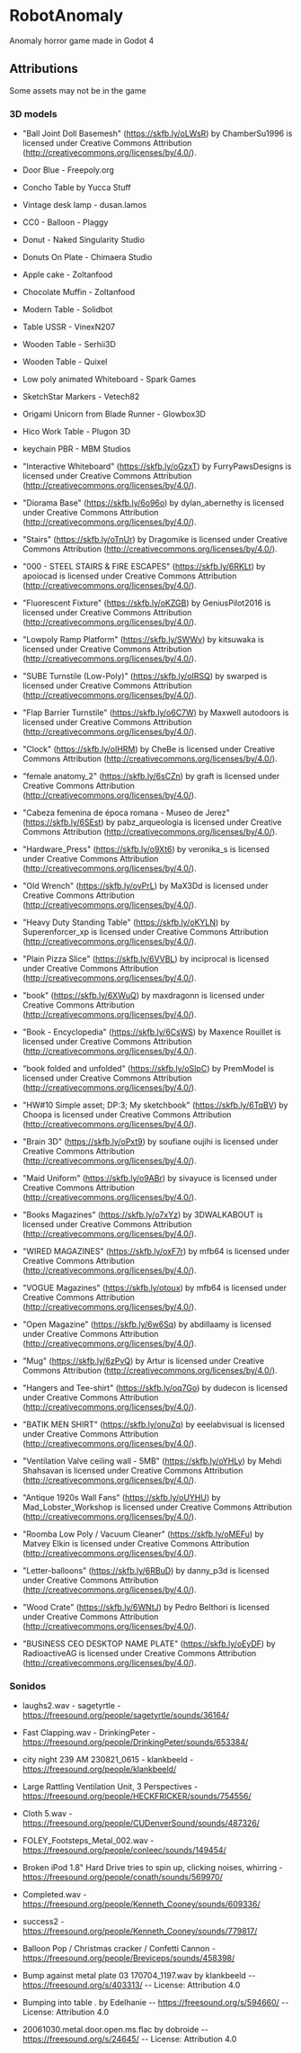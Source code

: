 # RobotAnomaly
Anomaly horror game made in Godot 4







## Attributions
Some assets may not be in the game

### 3D models

- "Ball Joint Doll Basemesh" (https://skfb.ly/oLWsR) by ChamberSu1996 is licensed under Creative Commons Attribution (http://creativecommons.org/licenses/by/4.0/).

- Door Blue - Freepoly.org

- Concho Table by Yucca Stuff

- Vintage desk lamp - dusan.lamos

- CC0 - Balloon - Plaggy

- Donut - Naked Singularity Studio

- Donuts On Plate - Chimaera Studio

- Apple cake - Zoltanfood

- Chocolate Muffin - Zoltanfood

- Modern Table - Solidbot

- Table USSR - VinexN207

- Wooden Table - Serhii3D

- Wooden Table - Quixel

- Low poly animated Whiteboard - Spark Games

- SketchStar Markers - Vetech82

- Origami Unicorn from Blade Runner - Glowbox3D

- Hico Work Table - Plugon 3D

- keychain PBR - MBM Studios

- "Interactive Whiteboard" (https://skfb.ly/oGzxT) by FurryPawsDesigns is licensed under Creative Commons Attribution (http://creativecommons.org/licenses/by/4.0/).

- "Diorama Base" (https://skfb.ly/6o96o) by dylan_abernethy is licensed under Creative Commons Attribution (http://creativecommons.org/licenses/by/4.0/).

- "Stairs" (https://skfb.ly/oTnUr) by Dragomike is licensed under Creative Commons Attribution (http://creativecommons.org/licenses/by/4.0/).

- "000 - STEEL STAIRS & FIRE ESCAPES" (https://skfb.ly/6RKLt) by apoiocad is licensed under Creative Commons Attribution (http://creativecommons.org/licenses/by/4.0/).

- "Fluorescent Fixture" (https://skfb.ly/oKZGB) by GeniusPilot2016 is licensed under Creative Commons Attribution (http://creativecommons.org/licenses/by/4.0/).

- "Lowpoly Ramp Platform" (https://skfb.ly/SWWv) by kitsuwaka is licensed under Creative Commons Attribution (http://creativecommons.org/licenses/by/4.0/).

- "SUBE Turnstile (Low-Poly)" (https://skfb.ly/oIRSQ) by swarped is licensed under Creative Commons Attribution (http://creativecommons.org/licenses/by/4.0/).

- "Flap Barrier Turnstile" (https://skfb.ly/o6C7W) by Maxwell autodoors is licensed under Creative Commons Attribution (http://creativecommons.org/licenses/by/4.0/).

- "Clock" (https://skfb.ly/oIHRM) by CheBe is licensed under Creative Commons Attribution (http://creativecommons.org/licenses/by/4.0/).

- "female anatomy_2" (https://skfb.ly/6sCZn) by graft is licensed under Creative Commons Attribution (http://creativecommons.org/licenses/by/4.0/).

- "Cabeza femenina de época romana - Museo de Jerez" (https://skfb.ly/6SEst) by pabz_arqueologia is licensed under Creative Commons Attribution (http://creativecommons.org/licenses/by/4.0/).

- "Hardware_Press" (https://skfb.ly/o9Xt6) by veronika_s is licensed under Creative Commons Attribution (http://creativecommons.org/licenses/by/4.0/).

- "Old Wrench" (https://skfb.ly/ovPrL) by MaX3Dd is licensed under Creative Commons Attribution (http://creativecommons.org/licenses/by/4.0/).

- "Heavy Duty Standing Table" (https://skfb.ly/oKYLN) by Superenforcer_xp is licensed under Creative Commons Attribution (http://creativecommons.org/licenses/by/4.0/).

- "Plain Pizza Slice" (https://skfb.ly/6VVBL) by inciprocal is licensed under Creative Commons Attribution (http://creativecommons.org/licenses/by/4.0/).

- "book" (https://skfb.ly/6XWuQ) by maxdragonn is licensed under Creative Commons Attribution (http://creativecommons.org/licenses/by/4.0/).

- "Book - Encyclopedia" (https://skfb.ly/6CsWS) by Maxence Rouillet is licensed under Creative Commons Attribution (http://creativecommons.org/licenses/by/4.0/).

- "book folded and unfolded" (https://skfb.ly/oSIpC) by PremModel is licensed under Creative Commons Attribution (http://creativecommons.org/licenses/by/4.0/).

- "HW#10 Simple asset; DP:3; My sketchbook" (https://skfb.ly/6TqBV) by Choopa is licensed under Creative Commons Attribution (http://creativecommons.org/licenses/by/4.0/).

- "Brain 3D" (https://skfb.ly/oPxt9) by soufiane oujihi is licensed under Creative Commons Attribution (http://creativecommons.org/licenses/by/4.0/).

- "Maid Uniform" (https://skfb.ly/o9ABr) by sivayuce is licensed under Creative Commons Attribution (http://creativecommons.org/licenses/by/4.0/).

- "Books Magazines" (https://skfb.ly/o7xYz) by 3DWALKABOUT is licensed under Creative Commons Attribution (http://creativecommons.org/licenses/by/4.0/).

- "WIRED MAGAZINES" (https://skfb.ly/oxF7r) by mfb64 is licensed under Creative Commons Attribution (http://creativecommons.org/licenses/by/4.0/).

- "VOGUE Magazines" (https://skfb.ly/otoux) by mfb64 is licensed under Creative Commons Attribution (http://creativecommons.org/licenses/by/4.0/).

- "Open Magazine" (https://skfb.ly/6w6Sq) by abdillaamy is licensed under Creative Commons Attribution (http://creativecommons.org/licenses/by/4.0/).

- "Mug" (https://skfb.ly/6zPvQ) by Artur is licensed under Creative Commons Attribution (http://creativecommons.org/licenses/by/4.0/).

- "Hangers and Tee-shirt" (https://skfb.ly/oq7Go) by dudecon is licensed under Creative Commons Attribution (http://creativecommons.org/licenses/by/4.0/).

- "BATIK MEN SHIRT" (https://skfb.ly/onuZq) by eeelabvisual is licensed under Creative Commons Attribution (http://creativecommons.org/licenses/by/4.0/).

- "Ventilation Valve ceiling wall - 5MB" (https://skfb.ly/oYHLy) by Mehdi Shahsavan is licensed under Creative Commons Attribution (http://creativecommons.org/licenses/by/4.0/).

- "Antique 1920s Wall Fans" (https://skfb.ly/oUYHU) by Mad_Lobster_Workshop is licensed under Creative Commons Attribution (http://creativecommons.org/licenses/by/4.0/).

- "Roomba Low Poly / Vacuum Cleaner" (https://skfb.ly/oMEFu) by Matvey Elkin is licensed under Creative Commons Attribution (http://creativecommons.org/licenses/by/4.0/).

- "Letter-balloons" (https://skfb.ly/6RBuD) by danny_p3d is licensed under Creative Commons Attribution (http://creativecommons.org/licenses/by/4.0/).

- "Wood Crate" (https://skfb.ly/6WNtJ) by Pedro Belthori is licensed under Creative Commons Attribution (http://creativecommons.org/licenses/by/4.0/).

- "BUSINESS CEO DESKTOP NAME PLATE" (https://skfb.ly/oEyDF) by RadioactiveAG is licensed under Creative Commons Attribution (http://creativecommons.org/licenses/by/4.0/).




### Sonidos

- laughs2.wav - sagetyrtle - https://freesound.org/people/sagetyrtle/sounds/36164/

- Fast Clapping.wav - DrinkingPeter - https://freesound.org/people/DrinkingPeter/sounds/653384/

- city night 239 AM 230821_0615 - klankbeeld - https://freesound.org/people/klankbeeld/

- Large Rattling Ventilation Unit, 3 Perspectives - https://freesound.org/people/HECKFRICKER/sounds/754556/

- Cloth 5.wav - https://freesound.org/people/CUDenverSound/sounds/487326/

- FOLEY_Footsteps_Metal_002.wav - https://freesound.org/people/conleec/sounds/149454/

- Broken iPod 1.8" Hard Drive tries to spin up, clicking noises, whirring - https://freesound.org/people/conath/sounds/569970/

- Completed.wav - https://freesound.org/people/Kenneth_Cooney/sounds/609336/

- success2 - https://freesound.org/people/Kenneth_Cooney/sounds/779817/

- Balloon Pop / Christmas cracker / Confetti Cannon - https://freesound.org/people/Breviceps/sounds/458398/

- Bump against metal plate 03 170704_1197.wav by klankbeeld -- https://freesound.org/s/403313/ -- License: Attribution 4.0

- Bumping into table  . by Edelhanie -- https://freesound.org/s/594660/ -- License: Attribution 4.0

- 20061030.metal.door.open.ms.flac by dobroide -- https://freesound.org/s/24645/ -- License: Attribution 4.0